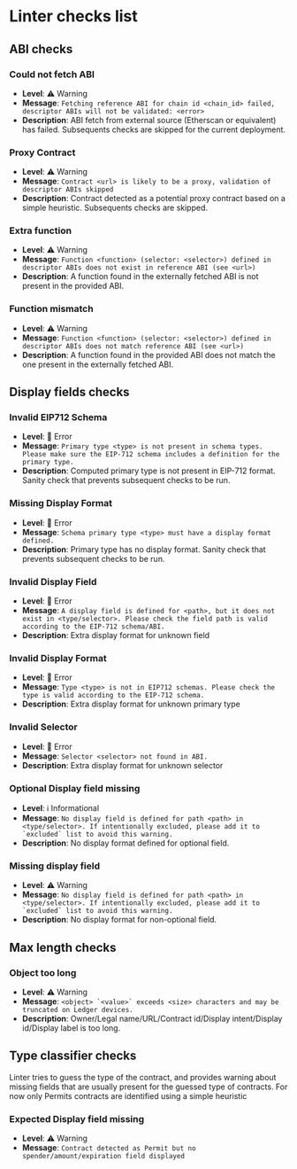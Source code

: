 # Linter checks list
## ABI checks
### Could not fetch ABI
- **Level**: ⚠️ Warning 
- **Message**: `Fetching reference ABI for chain id <chain_id> failed, descriptor ABIs will not be validated: <error>`
- **Description**: ABI fetch from external source (Etherscan or equivalent) has failed. Subsequents checks are skipped for the current deployment.

### Proxy Contract
- **Level**: ⚠️ Warning 
- **Message**: `Contract <url> is likely to be a proxy, validation of descriptor ABIs skipped`
- **Description**: Contract detected as a potential proxy contract based on a simple heuristic. Subsequents checks are skipped.

### Extra function
- **Level**: ⚠️ Warning 
- **Message**: `Function <function> (selector: <selector>) defined in descriptor ABIs does not exist in reference ABI (see <url>)`
- **Description**: A function found in the externally fetched ABI is not present in the provided ABI.

### Function mismatch
- **Level**: ⚠️ Warning 
- **Message**: `Function <function> (selector: <selector>) defined in descriptor ABIs does not match reference ABI (see <url>)`
- **Description**: A function found in the provided ABI does not match the one present in the externally fetched ABI.

## Display fields checks

### Invalid EIP712 Schema
- **Level**: 🛑 Error 
- **Message**: `Primary type <type> is not present in schema types. Please make sure the EIP-712 schema includes a definition for the primary type.`
- **Description**: Computed primary type is not present in EIP-712 format. Sanity check that prevents subsequent checks to be run.

### Missing Display Format
- **Level**: 🛑 Error 
- **Message**: `Schema primary type <type> must have a display format defined.`
- **Description**: Primary type has no display format. Sanity check that prevents subsequent checks to be run.

### Invalid Display Field
- **Level**: 🛑 Error 
- **Message**: `A display field is defined for <path>, but it does not exist in <type/selector>. Please check the field path is valid according to the EIP-712 schema/ABI.`
- **Description**: Extra display format for unknown field

### Invalid Display Format
- **Level**: 🛑 Error 
- **Message**: `Type <type> is not in EIP712 schemas. Please check the type is valid according to the EIP-712 schema.`
- **Description**: Extra display format for unknown primary type

### Invalid Selector
- **Level**: 🛑 Error 
- **Message**: `Selector <selector> not found in ABI.`
- **Description**: Extra display format for unknown selector

### Optional Display field missing
- **Level**: ℹ️ Informational
 - **Message**: ``No display field is defined for path <path> in <type/selector>. If intentionally excluded, please add it to `excluded` list to avoid this warning.``
- **Description**: No display format defined for optional field.

### Missing display field
- **Level**: ⚠️ Warning 
 - **Message**: ``No display field is defined for path <path> in <type/selector>. If intentionally excluded, please add it to `excluded` list to avoid this warning.``
- **Description**: No display format for non-optional field.

## Max length checks

### Object too long
- **Level**: ⚠️ Warning 
 - **Message**: ``<object> `<value>` exceeds <size> characters and may be truncated on Ledger devices.``
- **Description**: Owner/Legal name/URL/Contract id/Display intent/Display id/Display label is too long.

## Type classifier checks
Linter tries to guess the type of the contract, and provides warning about missing fields that are usually present for the guessed type of contracts. For now only Permits contracts are identified using a simple heuristic

### Expected Display field missing
- **Level**: ⚠️ Warning 
 - **Message**: `Contract detected as Permit but no spender/amount/expiration field displayed`
